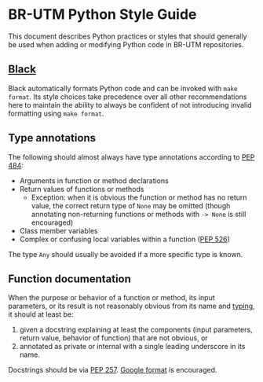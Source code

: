 # BR-UTM Python Style Guide

This document describes Python practices or styles that should generally be used when adding or modifying Python code in BR-UTM repositories.

## [Black](https://black.readthedocs.io/en/stable/)

Black automatically formats Python code and can be invoked with `make format`.
Its style choices take precedence over all other recommendations here to
maintain the ability to always be confident of not introducing invalid
formatting using `make format`.

## Type annotations

The following should almost always have type annotations according to
[PEP 484](https://peps.python.org/pep-0484/):

- Arguments in function or method declarations
- Return values of functions or methods
  - Exception: when it is obvious the function or method has no return value,
    the correct return type of `None` may be omitted (though annotating
    non-returning functions or methods with `-> None` is still encouraged)
- Class member variables
- Complex or confusing local variables within a function
  ([PEP 526](https://peps.python.org/pep-0526/))

The type `Any` should usually be avoided if a more specific type is known.

## Function documentation

When the purpose or behavior of a function or method, its input parameters, or
its result is not reasonably obvious from its name and
[typing](#type-annotations), it should at least be:

1. given a docstring explaining at least the components (input parameters,
   return value, behavior of function) that are not obvious, or
2. annotated as private or internal with a single leading underscore in its
   name.

Docstrings should be via [PEP 257](https://peps.python.org/pep-0257/).
[Google format](https://google.github.io/styleguide/pyguide.html#383-functions-and-methods)
is encouraged.
